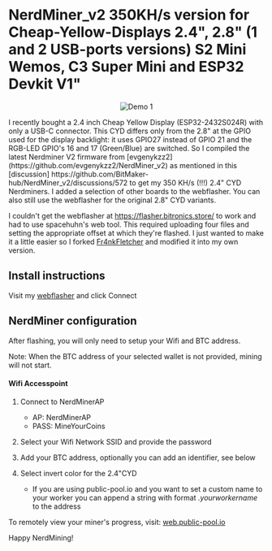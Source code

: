 # NerdMiner_v2 350KH/s version for Cheap-Yellow-Displays 2.4", 2.8" (1 and 2 USB-ports versions) S2 Mini Wemos, C3 Super Mini and ESP32 Devkit V1"

<p align="center">
  <img src="https://github.com/jpduhen/NerdMiner_v2-Cheap-Yellow-Display/blob/main/img/nmv2.jpg" alt="Demo 1">
</p>
I recently bought a 2.4 inch Cheap Yellow Display (ESP32-2432S024R) with only a USB-C connector. This CYD differs only from the 2.8" at the GPIO used for the display backlight: it uses GPIO27 instead of GPIO 21 and the RGB-LED GPIO's 16 and 17 (Green/Blue) are switched. So I compiled the latest Nerdminer V2 firmware from [evgenykzz2](https://github.com/evgenykzz2/NerdMiner_v2) as mentioned in this [discussion] https://github.com/BitMaker-hub/NerdMiner_v2/discussions/572 to get my 350 KH/s (!!!) 2.4" CYD Nerdminers. I added a selection of other boards to the webflasher. You can also still use the webflasher for the original 2.8" CYD variants. 

 
I couldn't get the webflasher at https://flasher.bitronics.store/ to work and had to use spacehuhn's web tool. This required uploading four files and setting the appropriate offset at which they're flashed. I just wanted to make it a little easier so I forked [Fr4nkFletcher](https://github.com/Fr4nkFletcher/NerdMiner_v2-Cheap-Yellow-Display) and modified it into my own version.  

## Install instructions

Visit my [webflasher](https://jpduhen.github.io/NerdMiner_v2-Cheap-Yellow-Display-2.4-and-2.8-single-and-double-USB/) and click Connect

## NerdMiner configuration

After flashing, you will only need to setup your Wifi and BTC address.

Note: When the BTC address of your selected wallet is not provided, mining will not start.

#### Wifi Accesspoint


1. Connect to NerdMinerAP
   - AP: NerdMinerAP
   - PASS: MineYourCoins
2. Select your Wifi Network SSID and provide the password
3. Add your BTC address, optionally you can add an identifier, see below
4. Select invert color for the 2.4"CYD

   - If you are using public-pool.io and you want to set a custom name to your worker you can append a string with format _.yourworkername_ to the address

To remotely view your miner's progress, visit: [web.public-pool.io](https://web.public-pool.io/#/)

Happy NerdMining!
